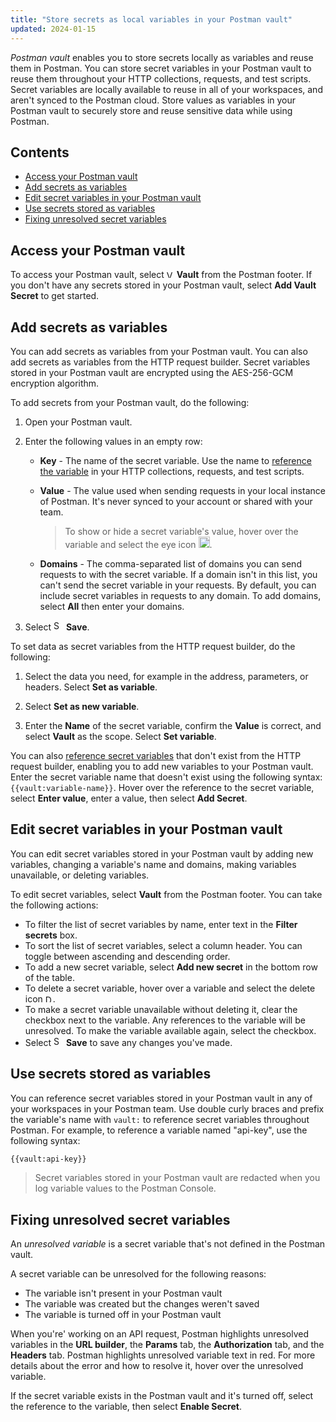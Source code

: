 ```yaml
---
title: "Store secrets as local variables in your Postman vault"
updated: 2024-01-15
---
```


*Postman vault* enables you to store secrets locally as variables and reuse them in Postman. You can store secret variables in your Postman vault to reuse them throughout your HTTP collections, requests, and test scripts. Secret variables are locally available to reuse in all of your workspaces, and aren't synced to the Postman cloud. Store values as variables in your Postman vault to securely store and reuse sensitive data while using Postman.

<!-- TODO: add screenshot -->

## Contents

* [Access your Postman vault](#access-your-postman-vault)
* [Add secrets as variables](#add-secrets-as-variables)
* [Edit secret variables in your Postman vault](#edit-secret-variables-in-your-postman-vault)
* [Use secrets stored as variables](#use-secrets-stored-as-variables)
* [Fixing unresolved secret variables](#fixing-unresolved-secret-variables)

## Access your Postman vault

To access your Postman vault, select <img alt="Vault icon" src="https://assets.postman.com/postman-docs/icons/icon-vault.jpg#icon" width="12px"> **Vault** from the Postman footer. If you don't have any secrets stored in your Postman vault, select **Add Vault Secret** to get started.

## Add secrets as variables

You can add secrets as variables from your Postman vault. You can also add secrets as variables from the HTTP request builder. Secret variables stored in your Postman vault are encrypted using the AES-256-GCM encryption algorithm.

To add secrets from your Postman vault, do the following:

1. Open your Postman vault.
1. Enter the following values in an empty row:

    * **Key** - The name of the secret variable. Use the name to [reference the variable](#use-secrets-stored-as-variables) in your HTTP collections, requests, and test scripts.
    * **Value** - The value used when sending requests in your local instance of Postman. It's never synced to your account or shared with your team.

        > To show or hide a secret variable's value, hover over the variable and select the eye icon <img alt="Unmask variable icon" src="https://assets.postman.com/postman-docs/icon-eye-crossed-out.jpg#icon" width="18px">.

    * **Domains** - The comma-separated list of domains you can send requests to with the secret variable. If a domain isn't in this list, you can't send the secret variable in your requests. By default, you can include secret variables in requests to any domain. To add domains, select **All** then enter your domains.

1. Select <img alt="Save icon" src="https://assets.postman.com/postman-docs/icon-save.jpg#icon" width="16px"> **Save**.

    <!-- TODO: add screenshot -->

To set data as secret variables from the HTTP request builder, do the following:

1. Select the data you need, for example in the address, parameters, or headers. Select **Set as variable**.
1. Select **Set as new variable**.
1. Enter the **Name** of the secret variable, confirm the **Value** is correct, and select **Vault** as the scope. Select **Set variable**.

    <!-- TODO: add screenshot -->

You can also [reference secret variables](#use-secrets-stored-as-variables) that don't exist from the HTTP request builder, enabling you to add new variables to your Postman vault. Enter the secret variable name that doesn't exist using the following syntax: `{{vault:variable-name}}`. Hover over the reference to the secret variable, select **Enter value**, enter a value, then select **Add Secret**.

<!-- TODO: add screenshot -->

## Edit secret variables in your Postman vault

You can edit secret variables stored in your Postman vault by adding new variables, changing a variable's name and domains, making variables unavailable, or deleting variables.

To edit secret variables, select **Vault** from the Postman footer. You can take the following actions:

* To filter the list of secret variables by name, enter text in the **Filter secrets** box.
* To sort the list of secret variables, select a column header. You can toggle between ascending and descending order.
* To add a new secret variable, select **Add new secret** in the bottom row of the table.
* To delete a secret variable, hover over a variable and select the delete icon <img alt="Delete link icon" src="https://assets.postman.com/postman-docs/icon-delete-v9.jpg#icon" width="12px" />.
* To make a secret variable unavailable without deleting it, clear the checkbox next to the variable. Any references to the variable will be unresolved. To make the variable available again, select the checkbox.
* Select <img alt="Save icon" src="https://assets.postman.com/postman-docs/icon-save.jpg#icon" width="16px"> **Save** to save any changes you've made.

<!-- TODO: add screenshot -->

## Use secrets stored as variables

You can reference secret variables stored in your Postman vault in any of your workspaces in your Postman team. Use double curly braces and prefix the variable's name with `vault:` to reference secret variables throughout Postman. For example, to reference a variable named "api-key", use the following syntax:

```txt
{{vault:api-key}}
```

<!-- TODO: add screenshot -->

> Secret variables stored in your Postman vault are redacted when you log variable values to the Postman Console.

## Fixing unresolved secret variables

An *unresolved variable* is a secret variable that's not defined in the Postman vault.

A secret variable can be unresolved for the following reasons:

* The variable isn't present in your Postman vault
* The variable was created but the changes weren't saved
* The variable is turned off in your Postman vault

When you're' working on an API request, Postman highlights unresolved variables in the **URL builder**, the **Params** tab, the **Authorization** tab, and the **Headers** tab. Postman highlights unresolved variable text in red. For more details about the error and how to resolve it, hover over the unresolved variable.

<!-- TODO: add screenshot -->

If the secret variable exists in the Postman vault and it's turned off, select the reference to the variable, then select **Enable Secret**.

<!-- TODO: add screenshot -->
